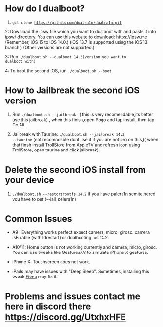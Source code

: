 # How do I dualboot?


1. <code>git clone https://github.com/dualra1n/dualra1n.git</code>

2: Download the ipsw file which you want to dualboot with and paste it into ipsw/ directory. You can use this website to download: https://ipsw.me (Remember, iOS 15 to iOS 14.0.) (iOS 13.7 is supported using the iOS 13 branch.) (Other versions are not supported.)


3: Run <code>./dualboot.sh --dualboot 14.2(version you want to dualboot with)</code>

4: To boot the second iOS, run <code>./dualboot.sh --boot</code>


# How to Jailbreak the second iOS version  

1) Run <code>./dualboot.sh --jailbreak <version></code> ( this is very recomendable,its better use this jailbreak) , when this finish,open Pogo and tap install, then tap Do All.

2) Jailbreak with Taurine: <code>./dualboot.sh --jailbreak 14.3 --taurine</code> (not recomndable dont use it if you are not pro on this,)( when that finsh install TrollStore from AppleTV and refresh icon using TrollStore, open taurine and click jailbreak).

# Delete the second iOS install from your device
1) <code>./dualboot.sh --restorerootfs 14.2</code> if you have palera1n semitethered you have to put (--jail_palera1n)


# Common Issues

- A9 : Everything works perfect expect camera, micro, girosc. camera isFixable (with ldrestart) or dualbooting ios 14.2.


- A10/11: Home button is not working currently and camera, micro, girosc. You can use tweaks like GesturesXV to simulate iPhone X gestures.


- iPhone X: Touchscreen does not work.

- iPads may have issues with "Deep Sleep". Sometimes, installing this tweak [Fiona](https://www.ios-repo-updates.com/repository/julioverne-s-repo/package/com.julioverne.fiona/) may fix it.


# Problems and issues contact me here in discord there https://discord.gg/UtxhxHFE
